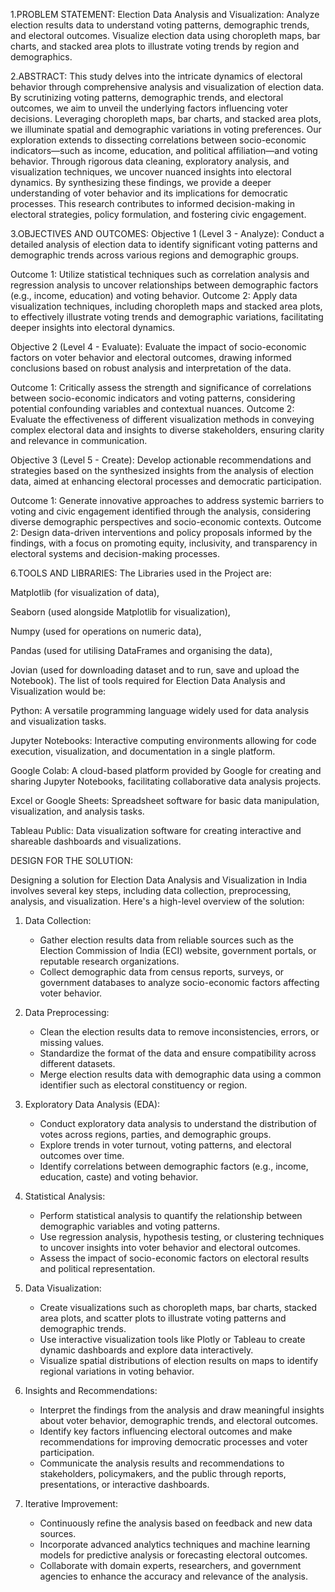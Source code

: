 1.PROBLEM STATEMENT:
Election Data Analysis and Visualization:
Analyze election results data to understand voting patterns, demographic trends, and electoral outcomes.
Visualize election data using choropleth maps, bar charts, and stacked area plots to illustrate voting trends by region and demographics.

2.ABSTRACT:
This study delves into the intricate dynamics of electoral behavior through comprehensive analysis and visualization of election data. By scrutinizing voting patterns, demographic trends, and electoral outcomes, we aim to unveil the underlying factors influencing voter decisions. Leveraging choropleth maps, bar charts, and stacked area plots, we illuminate spatial and demographic variations in voting preferences. Our exploration extends to dissecting correlations between socio-economic indicators—such as income, education, and political affiliation—and voting behavior. Through rigorous data cleaning, exploratory analysis, and visualization techniques, we uncover nuanced insights into electoral dynamics. By synthesizing these findings, we provide a deeper understanding of voter behavior and its implications for democratic processes. This research contributes to informed decision-making in electoral strategies, policy formulation, and fostering civic engagement.

3.OBJECTIVES AND OUTCOMES:
Objective 1 (Level 3 - Analyze):
Conduct a detailed analysis of election data to identify significant voting patterns and demographic trends across various regions and demographic groups.

Outcome 1: Utilize statistical techniques such as correlation analysis and regression analysis to uncover relationships between demographic factors (e.g., income, education) and voting behavior.
Outcome 2: Apply data visualization techniques, including choropleth maps and stacked area plots, to effectively illustrate voting trends and demographic variations, facilitating deeper insights into electoral dynamics.

Objective 2 (Level 4 - Evaluate):
Evaluate the impact of socio-economic factors on voter behavior and electoral outcomes, drawing informed conclusions based on robust analysis and interpretation of the data.

Outcome 1: Critically assess the strength and significance of correlations between socio-economic indicators and voting patterns, considering potential confounding variables and contextual nuances.
Outcome 2: Evaluate the effectiveness of different visualization methods in conveying complex electoral data and insights to diverse stakeholders, ensuring clarity and relevance in communication.

Objective 3 (Level 5 - Create):
Develop actionable recommendations and strategies based on the synthesized insights from the analysis of election data, aimed at enhancing electoral processes and democratic participation.

Outcome 1: Generate innovative approaches to address systemic barriers to voting and civic engagement identified through the analysis, considering diverse demographic perspectives and socio-economic contexts.
Outcome 2: Design data-driven interventions and policy proposals informed by the findings, with a focus on promoting equity, inclusivity, and transparency in electoral systems and decision-making processes.

6.TOOLS AND LIBRARIES:
The Libraries used in the Project are:

Matplotlib (for visualization of data),

Seaborn (used alongside Matplotlib for visualization),

Numpy (used for operations on numeric data),

Pandas (used for utilising DataFrames and organising the data),

Jovian (used for downloading dataset and to run, save and upload the Notebook).
The list of tools required for Election Data Analysis and Visualization would be:

Python: A versatile programming language widely used for data analysis and visualization tasks.

Jupyter Notebooks: Interactive computing environments allowing for code execution, visualization, and documentation in a single platform.

Google Colab: A cloud-based platform provided by Google for creating and sharing Jupyter Notebooks, facilitating collaborative data analysis projects.

Excel or Google Sheets: Spreadsheet software for basic data manipulation, visualization, and analysis tasks.

Tableau Public: Data visualization software for creating interactive and shareable dashboards and visualizations.

DESIGN FOR THE SOLUTION:

Designing a solution for Election Data Analysis and Visualization in India involves several key steps, including data collection, preprocessing, analysis, and visualization. Here's a high-level overview of the solution:

1. Data Collection:
   - Gather election results data from reliable sources such as the Election Commission of India (ECI) website, government portals, or reputable research organizations.
   - Collect demographic data from census reports, surveys, or government databases to analyze socio-economic factors affecting voter behavior.

2. Data Preprocessing:
   - Clean the election results data to remove inconsistencies, errors, or missing values.
   - Standardize the format of the data and ensure compatibility across different datasets.
   - Merge election results data with demographic data using a common identifier such as electoral constituency or region.

3. Exploratory Data Analysis (EDA):
   - Conduct exploratory data analysis to understand the distribution of votes across regions, parties, and demographic groups.
   - Explore trends in voter turnout, voting patterns, and electoral outcomes over time.
   - Identify correlations between demographic factors (e.g., income, education, caste) and voting behavior.

4. Statistical Analysis:
   - Perform statistical analysis to quantify the relationship between demographic variables and voting patterns.
   - Use regression analysis, hypothesis testing, or clustering techniques to uncover insights into voter behavior and electoral outcomes.
   - Assess the impact of socio-economic factors on electoral results and political representation.

5. Data Visualization:
   - Create visualizations such as choropleth maps, bar charts, stacked area plots, and scatter plots to illustrate voting patterns and demographic trends.
   - Use interactive visualization tools like Plotly or Tableau to create dynamic dashboards and explore data interactively.
   - Visualize spatial distributions of election results on maps to identify regional variations in voting behavior.

6. Insights and Recommendations:
   - Interpret the findings from the analysis and draw meaningful insights about voter behavior, demographic trends, and electoral outcomes.
   - Identify key factors influencing electoral outcomes and make recommendations for improving democratic processes and voter participation.
   - Communicate the analysis results and recommendations to stakeholders, policymakers, and the public through reports, presentations, or interactive dashboards.

7. Iterative Improvement:
   - Continuously refine the analysis based on feedback and new data sources.
   - Incorporate advanced analytics techniques and machine learning models for predictive analysis or forecasting electoral outcomes.
   - Collaborate with domain experts, researchers, and government agencies to enhance the accuracy and relevance of the analysis.
